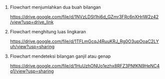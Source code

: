1. Flowchart menjumlahkan dua buah bilangan

   https://drive.google.com/file/d/1NVzLDSt1hi6d_GZmr3FRc6nXHrlW2z42/view?usp=drive_link

2. Flowchart menghitung luas lingkaran

   https://drive.google.com/file/d/1TFLmGcqJ4RuuKRJ_Rg0O3upOoaC2LYuh/view?usp=sharing

3. Flowchart mendeteksi bilangan ganjil atau genap

   https://drive.google.com/file/d/1HuUzhONUo1ezhx8RFZ3PNfKN9HeNC4q1/view?usp=sharing
